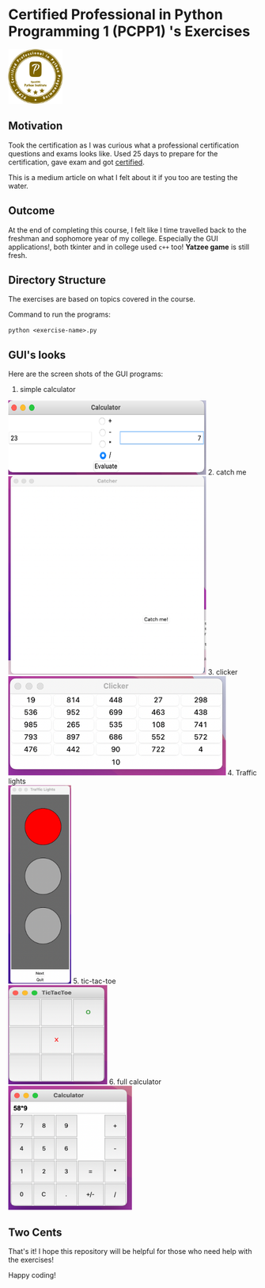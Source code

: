 # Certified Professional in Python Programming 1 (PCPP1) 's Exercises
<img src="gui-images/pcpp-logo.png" heigh=110 width=110>

## Motivation

Took the certification as I was curious what a professional certification questions and exams looks like. Used 25 days to prepare for the certification, gave exam and got <a href="https://drive.google.com/file/d/1wxfUSOIzh91y7ICu_3BfstCBrEvxEH2G/view?usp=sharing">certified</a>. 

This is a medium article on what I felt about it if you too are testing the water. 

## Outcome
At the end of completing this course, I felt like I time travelled back to the freshman and sophomore year of my college. Especially the GUI applications!, both tkinter and in college used `c++` too! <b>Yatzee game</b> is still fresh. 

## Directory Structure
The exercises are based on topics covered in the course.

Command to run the programs:

`python <exercise-name>.py` 

## GUI's looks

Here are the screen shots of the GUI programs: 

1. simple calculator<br>
<img src="gui-images/simple-calculator.png" alt="calculator with basic operation" height=150 width=400/>
2. catch me<br>
<img src="gui-images/catch-me.png" alt="move hover game to catch a button" height=400 width=400/>
3. clicker<br>
<img src="gui-images/clicker.png" alt="grid to checkout numbers in ascending order" height=200 widht=400/>
4. Traffic lights<br>
<img src="gui-images/traffic-lights.png" alt="turning on traffic lights based of ligts's states" height=400 widht=200>
5. tic-tac-toe<br>
<img src="gui-images/tic-tac-toe.png" alt="a tic-tac-toe game" height=200 width=200/>
6. full calculator<br>
<img src="gui-images/calculator.png" alt="full functional calculator" height=250 width=250/>

## Two Cents
That's it! I hope this repository will be helpful for those who need help with the exercises! 

Happy coding!